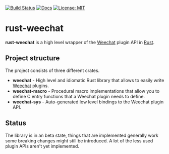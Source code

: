 [![Build Status](https://travis-ci.org/poljar/rust-weechat.svg?branch=master)](https://travis-ci.org/poljar/rust-weechat)
[![Docs](https://docs.rs/weechat/badge.svg)](https://docs.rs/weechat)
[![License: MIT](https://img.shields.io/badge/License-MIT-yellow.svg)](https://opensource.org/licenses/MIT)

# rust-weechat

**rust-weechat** is a high level wrapper of the [Weechat][] plugin API in [Rust][].

[Weechat]: https://weechat.org/
[Rust]: https://www.rust-lang.org/

## Project structure

The project consists of three different crates.

- **weechat** - High level and idiomatic Rust library that allows to easily
  write [Weechat][] plugins.
- **weechat-macro** - Procedural macro implementations that allow you to define
  C entry functions that a Weechat plugin needs to define.
- **weechat-sys** - Auto-generated low level bindings to the Weechat plugin API.

## Status

The library is in an beta state, things that are implemented generally work some
breaking changes might still be introduced. A lot of the less used plugin APIs
aren't yet implemented.
